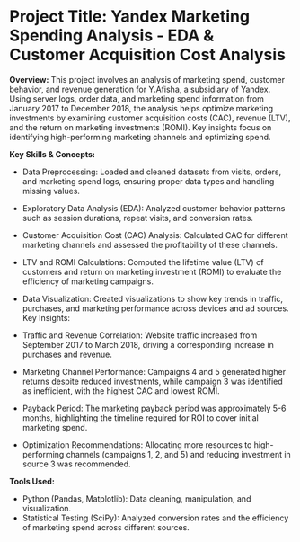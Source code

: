 # Project Title: Yandex Marketing Spending Analysis - EDA & Customer Acquisition Cost Analysis

**Overview:** This project involves an analysis of marketing spend, customer behavior, and revenue generation for Y.Afisha, a subsidiary of Yandex. Using server logs, order data, and marketing spend information from January 2017 to December 2018, the analysis helps optimize marketing investments by examining customer acquisition costs (CAC), revenue (LTV), and the return on marketing investments (ROMI). Key insights focus on identifying high-performing marketing channels and optimizing spend.

**Key Skills & Concepts:**

* Data Preprocessing: Loaded and cleaned datasets from visits, orders, and marketing spend logs, ensuring proper data types and handling missing values.
* Exploratory Data Analysis (EDA): Analyzed customer behavior patterns such as session durations, repeat visits, and conversion rates.
* Customer Acquisition Cost (CAC) Analysis: Calculated CAC for different marketing channels and assessed the profitability of these channels.
* LTV and ROMI Calculations: Computed the lifetime value (LTV) of customers and return on marketing investment (ROMI) to evaluate the efficiency of marketing campaigns.
* Data Visualization: Created visualizations to show key trends in traffic, purchases, and marketing performance across devices and ad sources.
Key Insights:

* Traffic and Revenue Correlation: Website traffic increased from September 2017 to March 2018, driving a corresponding increase in purchases and revenue.
* Marketing Channel Performance: Campaigns 4 and 5 generated higher returns despite reduced investments, while campaign 3 was identified as inefficient, with the highest CAC and lowest ROMI.
* Payback Period: The marketing payback period was approximately 5-6 months, highlighting the timeline required for ROI to cover initial marketing spend.
* Optimization Recommendations: Allocating more resources to high-performing channels (campaigns 1, 2, and 5) and reducing investment in source 3 was recommended.

**Tools Used:**

* Python (Pandas, Matplotlib): Data cleaning, manipulation, and visualization.
* Statistical Testing (SciPy): Analyzed conversion rates and the efficiency of marketing spend across different sources.
